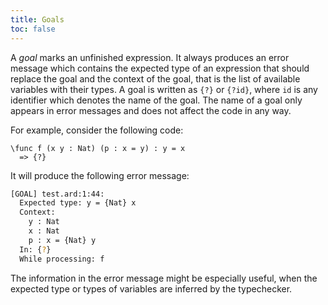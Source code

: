 ```yaml
---
title: Goals
toc: false
---
```


A _goal_ marks an unfinished expression.
It always produces an error message which contains the expected type of an expression that should replace the goal and
the context of the goal, that is the list of available variables with their types.
A goal is written as `{?}` or `{?id}`, where `id` is any identifier which denotes the name of the goal.
The name of a goal only appears in error messages and does not affect the code in any way.

For example, consider the following code:
```arend
\func f (x y : Nat) (p : x = y) : y = x
  => {?}
```

It will produce the following error message:

```bash
[GOAL] test.ard:1:44:
  Expected type: y = {Nat} x
  Context:
    y : Nat
    x : Nat
    p : x = {Nat} y
  In: {?}
  While processing: f
```

The information in the error message might be especially useful, when the expected type or types of variables are
inferred by the typechecker.
